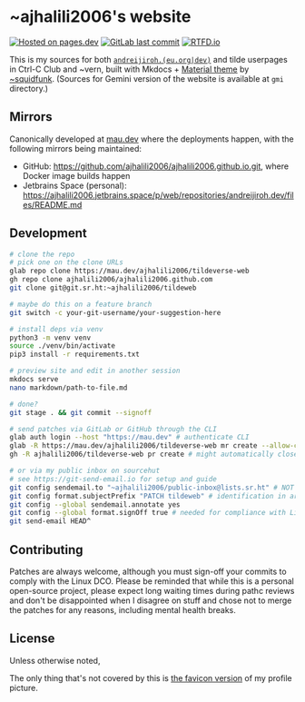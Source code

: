 # ~ajhalili2006's website

[![Hosted on pages.dev](https://img.shields.io/badge/hosted%20on-pages.dev-orange?style=flat-square&logo=cloudflare)](https://pages.dev)
[![GitLab last commit](https://img.shields.io/gitlab/last-commit/ajhalili2006/tildeverse-web?gitlab_url=https%3A%2F%2Fmau.dev&style=flat-square)](https://mau.dev/ajhalili2006/tildeverse-web/commits)
[![RTFD.io](https://readthedocs.org/projects/ajhalili2006/badge/?version=latest&style=flat-square)](https://readthedocs.org/projects/ajhalili2006/)

This is my sources for both [`andreijiroh.(eu.org|dev)`](https://andreijiroh.eu.org) and tilde userpages in Ctrl-C Club and ~vern,
built with Mkdocs + [Material theme](https://go.andreijiroh.eu.org/mkdocs-material) by [~squidfunk](https://go.andreijiroh.eu.org/squidfunk).
(Sources for Gemini version of the website is available at `gmi` directory.)

## Mirrors

Canonically developed at [mau.dev](https://mau.dev/ajhalili2006/tildeverse-web.git) where the deployments happen, with the following mirrors being maintained:

* GitHub: <https://github.com/ajhalili2006/ajhalili2006.github.io.git>, where Docker image builds happen
* Jetbrains Space (personal): <https://ajhalili2006.jetbrains.space/p/web/repositories/andreijiroh.dev/files/README.md>

## Development

```bash
# clone the repo
# pick one on the clone URLs
glab repo clone https://mau.dev/ajhalili2006/tildeverse-web
gh repo clone ajhalili2006/ajhalili2006.github.com
git clone git@git.sr.ht:~ajhalili2006/tildeweb

# maybe do this on a feature branch
git switch -c your-git-username/your-suggestion-here

# install deps via venv
python3 -m venv venv
source ./venv/bin/activate
pip3 install -r requirements.txt

# preview site and edit in another session
mkdocs serve
nano markdown/path-to-file.md

# done?
git stage . && git commit --signoff

# send patches via GitLab or GitHub through the CLI
glab auth login --host "https://mau.dev" # authenticate CLI
glab -R https://mau.dev/ajhalili2006/tildeverse-web mr create --allow-collaboration -b main
gh -R ajhalili2006/tildeverse-web pr create # might automatically closes PR due to mirror status

# or via my public inbox on sourcehut
# see https://git-send-email.io for setup and guide
git config sendemail.to "~ajhalili2006/public-inbox@lists.sr.ht" # NOT my personal email
git config format.subjectPrefix "PATCH tildeweb" # identification in archives + builds.sr.ht
git config --global sendemail.annotate yes
git config --global format.signOff true # needed for compliance with Linux DCO
git send-email HEAD^
```

## Contributing

Patches are always welcome, although you must sign-off your commits to comply with the Linux DCO.
Please be reminded that while this is a personal open-source project, please expect long waiting
times during pathc reviews and don't be disappointed when I disagree on stuff and chose not to merge
the patches for any reasons, including mental health breaks.

## License

Unless otherwise noted, 

The only thing that's not covered by this is [the favicon version](markdown/assets/images/favicon.png) of my profile picture.
